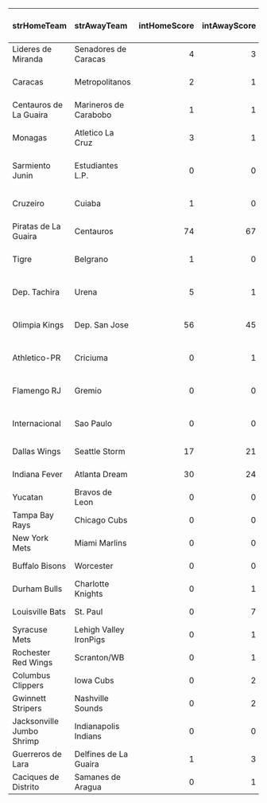 | strHomeTeam               | strAwayTeam            |   intHomeScore |   intAwayScore | strStatus      | strCountry   | strLeague                | strSport   | Rating   | TV Listing Link                                                                                                 |
|:--------------------------|:-----------------------|---------------:|---------------:|:---------------|:-------------|:-------------------------|:-----------|:---------|:----------------------------------------------------------------------------------------------------------------|
| Lideres de Miranda        | Senadores de Caracas   |              4 |              3 | 6th Inning     | VENEZUELA    | LMBP                     | baseball   | 50       | <a href="https://www.youtube.com/@LMBPVE/streams">YouTube</a>                                                   |
| Caracas                   | Metropolitanos         |              2 |              1 | 64             | VENEZUELA    | Copa Venezuela           | football   | 46       | <a href="https://www.livesoccertv.com/schedules/">Live Soccer TV</a>                                            |
| Centauros de La Guaira    | Marineros de Carabobo  |              1 |              1 | 5th Inning     | VENEZUELA    | LMBP                     | baseball   | 38       | <a href="https://www.youtube.com/@LMBPVE/streams">YouTube</a>                                                   |
| Monagas                   | Atletico La Cruz       |              3 |              1 | 62             | VENEZUELA    | Copa Venezuela           | football   | 35       | <a href="https://www.livesoccertv.com/schedules/">Live Soccer TV</a>                                            |
| Sarmiento Junin           | Estudiantes L.P.       |              0 |              0 | 58             | ARGENTINA    | Liga Profesional         | football   | 33       | <a href="https://www.livesoccertv.com/schedules/">Live Soccer TV</a>                                            |
| Cruzeiro                  | Cuiaba                 |              1 |              0 | 63             | BRAZIL       | Serie A                  | football   | 29       | <a href="https://www.livesoccertv.com/schedules/">Live Soccer TV</a>                                            |
| Piratas de La Guaira      | Centauros              |             74 |             67 | 4th Quarter 8  | VENEZUELA    | Superliga                | basketball | 28       | -                                                                                                               |
| Tigre                     | Belgrano               |              1 |              0 | 64             | ARGENTINA    | Liga Profesional         | football   | 26       | <a href="https://www.livesoccertv.com/schedules/">Live Soccer TV</a>                                            |
| Dep. Tachira              | Urena                  |              5 |              1 | 64             | VENEZUELA    | Copa Venezuela           | football   | 24       | <a href="https://www.livesoccertv.com/schedules/">Live Soccer TV</a>                                            |
| Olimpia Kings             | Dep. San Jose          |             56 |             45 | 3rd Quarter 7  | PARAGUAY     | LNB - Apertura - Winners | basketball | -35      | -                                                                                                               |
| Athletico-PR              | Criciuma               |              0 |              1 | 21             | BRAZIL       | Serie A                  | football   |          | <a href="https://www.livesoccertv.com/schedules/">Live Soccer TV</a>                                            |
| Flamengo RJ               | Gremio                 |              0 |              0 | 22             | BRAZIL       | Serie A                  | football   |          | <a href="https://www.livesoccertv.com/schedules/">Live Soccer TV</a>                                            |
| Internacional             | Sao Paulo              |              0 |              0 | 18             | BRAZIL       | Serie A                  | football   |          | <a href="https://www.livesoccertv.com/schedules/">Live Soccer TV</a>                                            |
| Dallas Wings              | Seattle Storm          |             17 |             21 | 1st Quarter 10 | USA          | WNBA                     | basketball |          | <a href="https://www.wnba.com/schedule?season=2024&month=all">WNBA Schedule</a>                                 |
| Indiana Fever             | Atlanta Dream          |             30 |             24 | 1st Quarter 10 | USA          | WNBA                     | basketball |          | <a href="https://www.wnba.com/schedule?season=2024&month=all">WNBA Schedule</a>                                 |
| Yucatan                   | Bravos de Leon         |              0 |              0 | 1st Inning     | MEXICO       | LMB                      | baseball   |          | <a href="https://www.youtube.com/results?search_query=liga+mexicana+de+beisbol&sp=EgJAAQ%253D%253D">YouTube</a> |
| Tampa Bay Rays            | Chicago Cubs           |              0 |              0 | 3rd Inning     | USA          | MLB                      | baseball   |          | <a href="https://www.mlb.com/schedule">MLB Schedule</a>                                                         |
| New York Mets             | Miami Marlins          |              0 |              0 | 2nd Inning     | USA          | MLB                      | baseball   |          | <a href="https://www.mlb.com/schedule">MLB Schedule</a>                                                         |
| Buffalo Bisons            | Worcester              |              0 |              0 | 4th Inning     | USA          | IL - First stage         | baseball   |          | <a href="http://milb.tv/">MiLB.TV</a>                                                                           |
| Durham Bulls              | Charlotte Knights      |              0 |              1 | 4th Inning     | USA          | IL - First stage         | baseball   |          | <a href="http://milb.tv/">MiLB.TV</a>                                                                           |
| Louisville Bats           | St. Paul               |              0 |              7 | 3rd Inning     | USA          | IL - First stage         | baseball   |          | <a href="http://milb.tv/">MiLB.TV</a>                                                                           |
| Syracuse Mets             | Lehigh Valley IronPigs |              0 |              1 | 3rd Inning     | USA          | IL - First stage         | baseball   |          | <a href="http://milb.tv/">MiLB.TV</a>                                                                           |
| Rochester Red Wings       | Scranton/WB            |              0 |              1 | 3rd Inning     | USA          | IL - First stage         | baseball   |          | <a href="http://milb.tv/">MiLB.TV</a>                                                                           |
| Columbus Clippers         | Iowa Cubs              |              0 |              2 | 1st Inning     | USA          | IL - First stage         | baseball   |          | <a href="http://milb.tv/">MiLB.TV</a>                                                                           |
| Gwinnett Stripers         | Nashville Sounds       |              0 |              2 | 1st Inning     | USA          | IL - First stage         | baseball   |          | <a href="http://milb.tv/">MiLB.TV</a>                                                                           |
| Jacksonville Jumbo Shrimp | Indianapolis Indians   |              0 |              0 | 2nd Inning     | USA          | IL - First stage         | baseball   |          | <a href="http://milb.tv/">MiLB.TV</a>                                                                           |
| Guerreros de Lara         | Delfines de La Guaira  |              1 |              3 | 4th Inning     | VENEZUELA    | LMBP                     | baseball   |          | <a href="https://www.youtube.com/@LMBPVE/streams">YouTube</a>                                                   |
| Caciques de Distrito      | Samanes de Aragua      |              0 |              1 | 2nd Inning     | VENEZUELA    | LMBP                     | baseball   |          | <a href="https://www.youtube.com/@LMBPVE/streams">YouTube</a>                                                   |